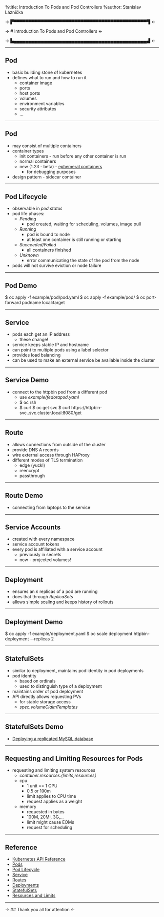 %title: Introduction To Pods and Pod Controllers
%author: Stanislav Láznička

-> ▛▀▀▀▀▀▀▀▀▀▀▀▀▀▀▀▀▀▀▀▀▀▀▀▀▀▀▀▀▀▀▀▀▀▀▀▀▀▀▀▀▀▀▀▀▜ <-

-> # Introduction To Pods and Pod Controllers <-

-> ▙▄▄▄▄▄▄▄▄▄▄▄▄▄▄▄▄▄▄▄▄▄▄▄▄▄▄▄▄▄▄▄▄▄▄▄▄▄▄▄▄▄▄▄▄▟ <-


---

## Pod

- basic building stone of kubernetes
- defines what to run and how to run it
    - container image
    - ports
    - host ports
    - volumes
    - environment variables
    - security attributes
    - ...

---

## Pod

- may consist of multiple containers
- container types
    - init containers - run before any other container is run
    - normal containers
    - new (1.23 - beta) - [ephemeral containers](https://k8s.io/docs/concepts/workloads/pods/ephemeral-containers/)
        - for debugging purposes
- design pattern - sidecar container

---

## Pod Lifecycle

- observable in *pod.status*
- pod life phases:
    - _*Pending*_
        - pod created, waiting for scheduling, volumes, image pull
    - _*Running*_
        - pod is bound to node
        - at least one container is still running or starting
    - _*Succeeded/Failed*_
        - all containers finished
    - _*Unknown*_
        - error communicating the state of the pod from the node
- pods will not survive eviction or node failure

---

## Pod Demo

$ oc apply -f example/pod/pod.yaml
$ oc apply -f example/pod/
$ oc port-forward podname local:target

---

## Service

- pods each get an IP address
    - these change!
- service keeps stable IP and hostname
- can point to multiple pods using a label selector
- provides load balancing
- can be used to make an external service be available inside the cluster

---

## Service Demo

- connect to the httpbin pod from a different pod
    - use _example/fedorapod.yaml_
    - $ oc rsh
    - $ curl
$ oc get svc
$ curl https://httpbin-svc.<nsname>.svc.cluster.local:8080/get

---

## Route

- allows connections from outside of the cluster
- provide DNS A records
- wire external access through HAProxy
- different modes of TLS termination
    - edge (yuck!)
    - reencrypt
    - passthrough

---

## Route Demo

- connecting from laptops to the service

---

## Service Accounts

- created with every namespace
- service account tokens
- every pod is affiliated with a service account
    - previously in secrets
    - now - projected volumes!

---

## Deployment

- ensures an *n* replicas of a pod are running
- does that through *ReplicaSets*
- allows simple scaling and keeps history of rollouts

---

## Deployment Demo

$ oc apply -f example/deployment.yaml
$ oc scale deployment httpbin-deployment --replicas 2

---

## StatefulSets

- similar to deployment, maintains pod identity in pod deployments
- pod identity
    - based on ordinals
    - used to distinguish type of a deployment
- maintains order of pod deployment
- API directly allows requesting PVs
    - for stable storage access
    - *spec.volumeClaimTemplates*

---

## StatefulSets Demo

- [Deploying a replicated MySQL database](https://kubernetes.io/docs/tasks/run-application/run-replicated-stateful-application/)

---

## Requesting and Limiting Resources for Pods

- requesting and limiting system resources
    - *container.resources.{limits,resources}*
    - cpu
        - 1 unit == 1 CPU
        - 0.5 or 100m
        - limit applies to CPU time
        - request applies as a weight
    - memory
        - requested in bytes
        - 100M, 20Mi, 3G,...
        - limit might cause EOMs
        - request for scheduling

---

## Reference

- [Kubernetes API Reference](https://k8s.io/docs/reference/generated/kubernetes-api/v1.23/)
- [Pods]( https://k8s.io/docs/concepts/workloads/pods/)
- [Pod Lifecycle](https://k8s.io/docs/concepts/workloads/pods/pod-lifecycle/)
- [Service](https://k8s.io/docs/concepts/services-networking/service/)
- [Routes](https://docs.openshift.com/container-platform/latest/networking/routes/route-configuration.html)
- [Deployments](https://kubernetes.io/docs/concepts/workloads/controllers/deployment:)
- [StatefulSets](https://kubernetes.io/docs/concepts/workloads/controllers/statefulset/)
- [Resources and Limits](https://kubernetes.io/docs/concepts/configuration/manage-resources-containers/#resource-units-in-kubernetes)

---

-> ## Thank you all for attention <-
